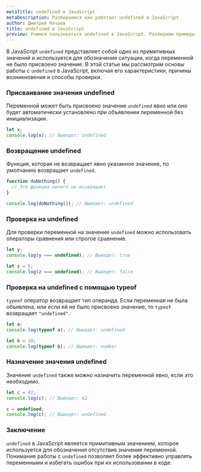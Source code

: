 ```yaml
---
metaTitle: undefined в JavaScript
metaDescription: Разбираемся как работает undefined в JavaScript
author: Дмитрий Нечаев
title: undefined в JavaScript
preview: Учимся пользоваться undefined в JavaScript. Разбираем примеры использования
---
```


В JavaScript `undefined` представляет собой одно из примитивных значений и используется для обозначения ситуации, когда переменной не было присвоено значение. В этой статье мы рассмотрим основы работы с `undefined` в JavaScript, включая его характеристики, причины возникновения и способы проверки.

### Присваивание значения undefined

Переменной может быть присвоено значение `undefined` явно или оно будет автоматически установлено при объявлении переменной без инициализации.

```jsx
let x;
console.log(x); // Выведет: undefined

```

### Возвращение undefined

Функция, которая не возвращает явно указанное значение, по умолчанию возвращает `undefined`.

```jsx
function doNothing() {
  // Эта функция ничего не возвращает
}

console.log(doNothing()); // Выведет: undefined

```

### Проверка на undefined

Для проверки переменной на значение `undefined` можно использовать операторы сравнения или строгое сравнение.

```jsx
let y;
console.log(y === undefined); // Выведет: true

let z = 5;
console.log(z === undefined); // Выведет: false

```

### Проверка на undefined с помощью typeof

`typeof` оператор возвращает тип операнда. Если переменная не была объявлена, или если ей не было присвоено значение, то `typeof` возвращает `"undefined"`.

```jsx
let a;
console.log(typeof a); // Выведет: undefined

let b = 10;
console.log(typeof b); // Выведет: number

```

### Назначение значения undefined

Значение `undefined` также можно назначить переменной явно, если это необходимо.

```jsx
let c = 42;
console.log(c); // Выведет: 42

c = undefined;
console.log(c); // Выведет: undefined

```

### Заключение

`undefined` в JavaScript является примитивным значением, которое используется для обозначения отсутствия значения переменной. Понимание работы с `undefined` позволяет более эффективно управлять переменными и избегать ошибок при их использовании в коде.
